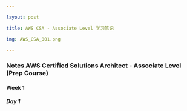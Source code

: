 ```yaml
---

layout: post

title: AWS CSA - Associate Level 学习笔记

img: AWS_CSA_001.png

---
```


### Notes AWS Certified Solutions Architect - Associate Level (Prep Course) 

#### Week 1

##### Day 1

